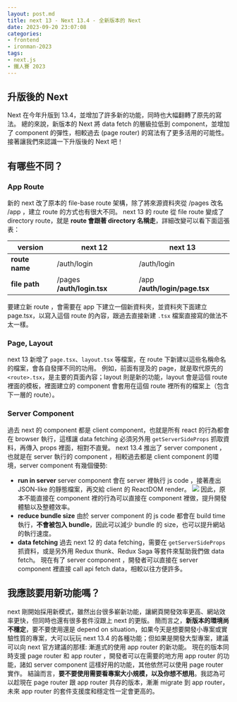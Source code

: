 ```yaml
---
layout: post.md
title: next 13 - Next 13.4 - 全新版本的 Next
date: 2023-09-20 23:07:08
categories:
- frontend
- ironman-2023
tags: 
- next.js
- 鐵人賽 2023
---
```


## 升版後的 Next
Next 在今年升版到 13.4，並增加了許多新的功能，同時也大幅翻轉了原先的寫法。
總的來說，新版本的 Next 將 data fetch 的層級拉低到 component，並增加了 component 的彈性，相較過去 (page router) 的寫法有了更多活用的可能性。
接著讓我們來認識一下升版後的 Next 吧！

## 有哪些不同？
### App Route
新的 next 改了原本的 file-base route 架構，除了將來源資料夾從 /pages 改名 /app ，建立 route 的方式也有很大不同。
next 13 的 route 從 file route 變成了 directory route，就是 **route 會跟著 directory 名稱走**，詳細改變可以看下面這張表：


| version | next 12 | next 13 |
| -------- | -------- | -------- |
| **route name** | /auth/login | /auth/login |
| **file path** | /pages **/auth/login.tsx** | /app **/auth/login/page.tsx** |

要建立新 route ，會需要在 app 下建立一個新資料夾，並資料夾下面建立 page.tsx，以寫入這個 route 的內容，跟過去直接新建 `.tsx` 檔案直接寫的做法不太一樣。

### Page, Layout
next 13 新增了 `page.tsx`、`layout.tsx` 等檔案，在 route 下新建以這些名稱命名的檔案，會各自發揮不同的功用。
例如，前面有提及的 page，就是取代原先的 `<route>.tsx`，是主要的頁面內容；layout 則是新的功能，layout 會是這個 route 裡面的模板，裡面建立的 component 會套用在這個 route 裡所有的檔案上（包含下一層的 route）。

### Server Component
過去 next 的 component 都是 client component，也就是所有 react 的行為都會在 browser 執行，這樣讓 data fetching 必須另外用 `getServerSideProps` 抓取資料，再傳入 props 裡面，相對不直覺。
next 13.4 推出了 server component ，也就是在 server 執行的 component ，相較過去都是 client component 的環境，server component 有幾個優勢:
- **run in server**
server component 會在 server 裡執行 js code ，接著產出 JSON-like 的靜態檔案，再交給 client 的 ReactDOM render。
![](https://mermaid.ink/img/IGZsb3djaGFydCBMUgoJc3RlcDFbZmV0Y2ggZGF0YSBhbmQgcnVuIGpzIGluIHNlcnZlcl0KICAgIHN0ZXAyW2dlbmVyYXRlIEpTT04tbGlrZSBmaWxlIGFuZCBzZW5kIHRvIGNsaWVudF0KICAgIHN0ZXAzW3NlbmQgdG8gcmVhY3RET00gYW5kIHJlbmRlcl0KICAgIHN0ZXAxLS0-c3RlcDItLT5zdGVwMwo)
因此，原本不能直接在 component 裡的行為可以直接在 component 裡做，提升開發體驗以及整體效率。
- **reduce bundle size**
由於 server component 的 js code 都會在 build time 執行，**不會被包入 bundle**，因此可以減少 bundle 的 size，也可以提升網站的執行速度。
- **data fetching**
過去 next 12 的 data fetching，需要在 `getServerSideProps` 抓資料，或是另外用 Redux thunk、Redux Saga 等套件來幫助我們做 data fetch。
現在有了 server component ，開發者可以直接在 server component 裡直接 call api fetch data，相較以往方便許多。

## 我應該要用新功能嗎？
next 剛開始採用新模式，雖然出台很多嶄新功能，讓網頁開發效率更高、網站效率更快，但同時也還有很多套件沒跟上 next 的更版。
簡而言之，**新版本的環境尚不穩定**，要不要使用還是 depend on situation，如果今天是想要開發小專案或實驗性質的專案，大可以玩玩 next 13.4 的各種功能；但如果是開發大型專案，建議可以向 next 官方建議的那樣: 漸進式的使用 app router 的新功能。
現在的版本同時支援 page router 和 app router ，開發者可以在需要的地方用 app router 的功能，諸如 server component 這樣好用的功能，其他依然可以使用 page router 實作。
結論而言，**要不要使用需要看專案大小規模，以及你想不想用**。我認為可以趁現在 page router 跟 app router 共存的版本，漸漸 migrate 到 app router，未來 app router 的套件支援度和穩定性一定會更高的。